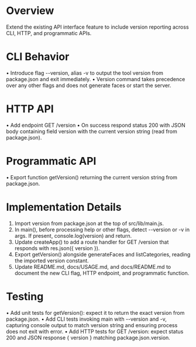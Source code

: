 # Overview
Extend the existing API interface feature to include version reporting across CLI, HTTP, and programmatic APIs.

# CLI Behavior
• Introduce flag --version, alias -v to output the tool version from package.json and exit immediately.
• Version command takes precedence over any other flags and does not generate faces or start the server.

# HTTP API
• Add endpoint GET /version
  • On success respond status 200 with JSON body containing field version with the current version string (read from package.json).

# Programmatic API
• Export function getVersion() returning the current version string from package.json.

# Implementation Details
1. Import version from package.json at the top of src/lib/main.js.
2. In main(), before processing help or other flags, detect --version or -v in args. If present, console.log(version) and return.
3. Update createApp() to add a route handler for GET /version that responds with res.json({ version }).
4. Export getVersion() alongside generateFaces and listCategories, reading the imported version constant.
5. Update README.md, docs/USAGE.md, and docs/README.md to document the new CLI flag, HTTP endpoint, and programmatic function.

# Testing
• Add unit tests for getVersion(): expect it to return the exact version from package.json.
• Add CLI tests invoking main with --version and -v, capturing console output to match version string and ensuring process does not exit with error.
• Add HTTP tests for GET /version: expect status 200 and JSON response { version } matching package.json.version.
